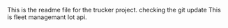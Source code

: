 This is the readme file for the trucker project.
checking the git update 
This is fleet managemant Iot api.